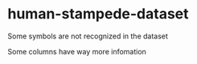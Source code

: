 # human-stampede-dataset

Some symbols are not recognized in the dataset 

Some columns have way more infomation
